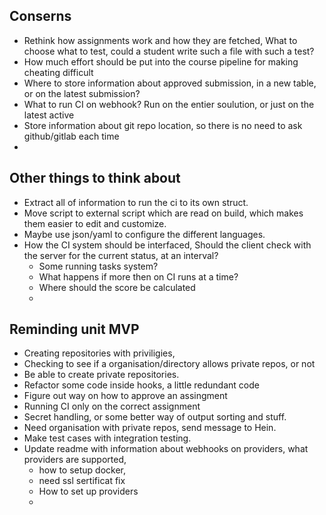 ## Conserns

* Rethink how assignments work and how they are fetched, What to choose what to test, could a student write such a file with such a test?
* How much effort should be put into the course pipeline for making cheating difficult
* Where to store information about approved submission, in a new table, or on the latest submission?
* What to run CI on webhook? Run on the entier soulution, or just on the latest active 
* Store information about git repo location, so there is no need to ask github/gitlab each time
* 


## Other things to think about
* Extract all of information to run the ci to its own struct.
* Move script to external script which are read on build, which makes them easier to edit and customize. 
* Maybe use json/yaml to configure the different languages.
* How the CI system should be interfaced, Should the client check with the server for the current status, at an interval?
    * Some running tasks system?
    * What happens if more then on CI runs at a time?
    * Where should the score be calculated
    * 

## Reminding unit MVP
* Creating repositories with priviligies,
* Checking to see if a organisation/directory allows private repos, or not
* Be able to create private repositories. 
* Refactor some code inside hooks, a little redundant code
* Figure out way on how to approve an assingment
* Running CI only on the correct assignment
* Secret handling, or some better way of output sorting and stuff.
* Need organisation with private repos, send message to Hein.
* Make test cases with integration testing.
* Update readme with information about webhooks on providers, what providers are supported, 
    * how to setup docker, 
    * need ssl sertificat fix
    * How to set up providers
    * 